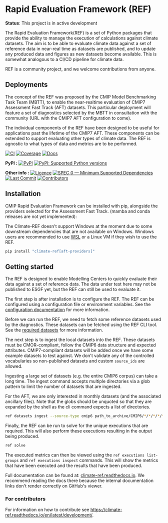 # Rapid Evaluation Framework (REF)

<!--- --8<-- [start:description] -->

**Status**: This project is in active development

The Rapid Evaluation Framework(REF) is a set of Python packages that provide the ability to manage the execution of calculations against climate datasets.
The aim is to be able to evaluate climate data against a set of reference data in near-real time as datasets are published,
and to update any produced data and figures as new datasets become available.
This is somewhat analogous to a CI/CD pipeline for climate data.

REF is a community project, and we welcome contributions from anyone.

## Deployments

The concept of the REF was proposed by the CMIP Model Benchmarking Task Team (MBTT),
to enable the near-realtime evaluation of CMIP7 Assessment Fast Track (AFT) datasets.
This particular deployment will feature a set of diagnostics selected by
the MBTT in consultation with the community (URL with the CMIP7 AFT configuration to come).

The individual components of the REF have been designed to be useful for
applications past the lifetime of the CMIP7 AFT.
These components can be extended to support evaluating other types of climate data.
The REF is agnostic to what types of data and metrics are to be performed.


[![CI](https://github.com/Climate-REF/climate-ref/actions/workflows/ci.yaml/badge.svg?branch=main)](https://github.com/Climate-REF/climate-ref/actions/workflows/ci.yaml)
[![Coverage](https://codecov.io/gh/Climate-REF/climate-ref/branch/main/graph/badge.svg)](https://codecov.io/gh/Climate-REF/climate-ref)
[![Docs](https://readthedocs.org/projects/climate-ref/badge/?version=latest)](https://climate-ref.readthedocs.io)

**PyPI :**
[![PyPI](https://img.shields.io/pypi/v/climate-ref.svg)](https://pypi.org/project/climate-ref/)
[![PyPI: Supported Python versions](https://img.shields.io/pypi/pyversions/climate-ref.svg)](https://pypi.org/project/climate-ref/)

**Other info :**
[![Licence](https://img.shields.io/github/license/Climate-REF/climate-ref.svg)](https://github.com/Climate-REF/climate-ref/blob/main/LICENCE)
[![SPEC 0 — Minimum Supported Dependencies](https://img.shields.io/badge/SPEC-0-green?labelColor=%23004811&color=%235CA038)](https://scientific-python.org/specs/spec-0000/)
[![Last Commit](https://img.shields.io/github/last-commit/Climate-REF/climate-ref.svg)](https://github.com/Climate-REF/climate-ref/commits/main)
[![Contributors](https://img.shields.io/github/contributors/Climate-REF/climate-ref.svg)](https://github.com/Climate-REF/climate-ref/graphs/contributors)

<!--- --8<-- [end:description] -->

## Installation

<!--- --8<-- [start:installation] -->

CMIP Rapid Evaluation Framework can be installed with pip,
alongside the providers selected for the Assessment Fast Track.
(mamba and conda releases are not yet implemented):

The Climate-REF doesn't support Windows at the moment due to some downstream dependencies that are not available on Windows.
Windows users are recommended to use [WSL](https://learn.microsoft.com/en-us/windows/wsl/install)
or a Linux VM if they wish to use the REF.

```bash
pip install "climate-ref[aft-providers]"
```

<!--- --8<-- [end:installation] -->

## Getting started
<!--- --8<-- [start:getting-started] -->

The REF is designed to enable Modelling Centers to quickly evaluate their data against a set of reference data.
The data under test here may not be published to ESGF yet,
but the REF can still be used to evaluate it.

The first step is after installation is to configure the REF.
The REF can be configured using a configuration file or environment variables.
See the [configuration documentation](https://climate-ref.readthedocs.io/en/latest/configuration/) for more information.

Before we can run the REF, we need to fetch some reference datasets used by the diagnostics.
These datasets can be fetched using the REF CLI tool. See the [required datasets](https://climate-ref.readthedocs.io/en/latest/introduction/requery_datasets/) for more information.

The next step is to ingest the local datasets into the REF.
These datasets must be CMOR-compliant, follow the CMIP6 data structure and expected attributes.
CMIP7-compliant datasets will be added once we have some example datasets to test against.
We don't validate any of the controlled vocabularies so non-published datasets and custom `source_ids` are allowed.

Ingesting a large set of datasets (e.g. the entire CMIP6 corpus) can take a long time.
The ingest command accepts multiple directories via a glob pattern to limit the number of datasets that are ingested.

For the AFT, we are only interested in monthly datasets (and the associated ancillary files).
Note that the globs should be unquoted so that they are expanded by the shell as the cli command expects a list of directories.

```bash
ref datasets ingest --source-type cmip6 path_to_archive/CMIP6/*/*/*/*/*/*mon path_to_archive/CMIP6/*/*/*/*/*/*fx --n-jobs 64
```

Finally, the REF can be run to solve for the unique executions that are required.
This will also perform these executions resulting in the output being produced.

```bash
ref solve
```

The executed metrics can then be viewed using the `ref executions list-groups` and `ref executions inspect` commands.
This will show the metrics that have been executed and the results that have been produced.

<!--- --8<-- [end:getting-started] -->

Full documentation can be found at:
[climate-ref.readthedocs.io](https://climate-ref.readthedocs.io/en/latest/).
We recommend reading the docs there because the internal documentation links
don't render correctly on GitHub's viewer.


### For contributors

<!--- sec-begin-installation-dev -->

For information on how to contribute see https://climate-ref.readthedocs.io/en/latest/development/.

<!--- sec-end-installation-dev -->
